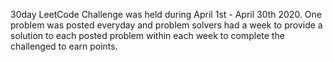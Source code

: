 30day LeetCode Challenge was held during April 1st - April 30th 2020. One problem was posted everyday and problem solvers had a week to provide a solution to each posted problem within each week to complete the challenged to earn points.